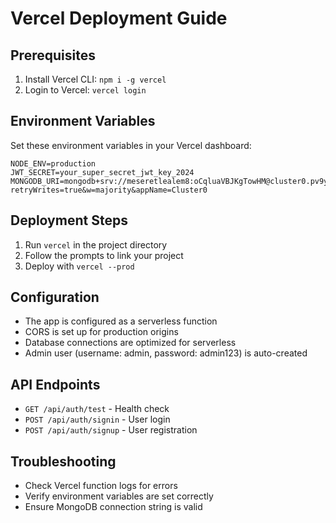 # Vercel Deployment Guide

## Prerequisites
1. Install Vercel CLI: `npm i -g vercel`
2. Login to Vercel: `vercel login`

## Environment Variables
Set these environment variables in your Vercel dashboard:

```
NODE_ENV=production
JWT_SECRET=your_super_secret_jwt_key_2024
MONGODB_URI=mongodb+srv://meseretlealem8:oCqluaVBJKgTowHM@cluster0.pv9y913.mongodb.net/?retryWrites=true&w=majority&appName=Cluster0
```

## Deployment Steps
1. Run `vercel` in the project directory
2. Follow the prompts to link your project
3. Deploy with `vercel --prod`

## Configuration
- The app is configured as a serverless function
- CORS is set up for production origins
- Database connections are optimized for serverless
- Admin user (username: admin, password: admin123) is auto-created

## API Endpoints
- `GET /api/auth/test` - Health check
- `POST /api/auth/signin` - User login
- `POST /api/auth/signup` - User registration

## Troubleshooting
- Check Vercel function logs for errors
- Verify environment variables are set correctly
- Ensure MongoDB connection string is valid